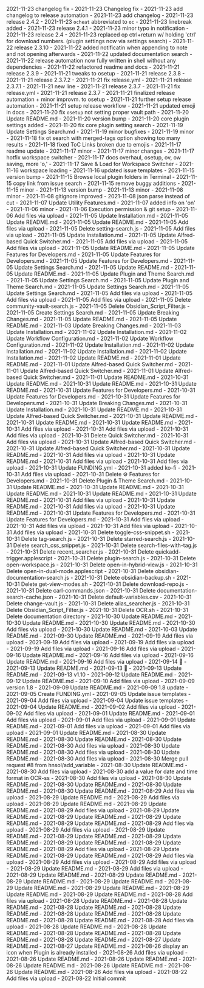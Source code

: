 2021-11-23 changelog fix - 2021-11-23 Changelog fix - 2021-11-23 add changelog to release automation - 2021-11-23 add changelog - 2021-11-23 release 2.4.2 - 2021-11-23 `ocheat` abbreviated to `oc` - 2021-11-23 linebreak added - 2021-11-23 release 2.4.1 - 2021-11-23 minor typo in notification - 2021-11-23 release 2.4 - 2021-11-23 replaced op ctrl+return w/ holding 'ctrl' for download numbers. (plugin settings now via settings search) - 2021-11-22 release 2.3.10 - 2021-11-22 added notificatin when appending to note and not opening afterwards - 2021-11-22 updated documentation search - 2021-11-22 release automation now fully written in shell without any dependencies - 2021-11-22 refactored readme and docs - 2021-11-21 release 2.3.9 - 2021-11-21 tweaks to osetup - 2021-11-21 release 2.3.8 - 2021-11-21 release 2.3.7.2 - 2021-11-21 fix release.yml - 2021-11-21 release 2.3.7.1 - 2021-11-21 new line - 2021-11-21 release 2.3.7 - 2021-11-21 fix release.yml - 2021-11-21 release 2.3.7 - 2021-11-21 finalized release automation + minor improvm. to osetup - 2021-11-21 further setup release automation - 2021-11-21 setup release workflow - 2021-11-21 updated emoji in docs - 2021-11-20 fix `osetup` not setting proper vault path - 2021-11-20 Update README.md - 2021-11-20 version bump - 2021-11-20 core plugin settings added - 2021-11-20 fix core plugin setting search - 2021-11-19 Update Settings Search.md - 2021-11-19 minor bugfixes - 2021-11-19 minor - 2021-11-18 fix ot search with merged-tags option showing too many results - 2021-11-18 fixed ToC Links broken due to emojis - 2021-11-17 readme update - 2021-11-17 minor - 2021-11-17 minor changes - 2021-11-17 hotfix workspace switcher - 2021-11-17 docs overhaul, osetup, ov, ow saving, more 'o,' - 2021-11-17 Save & Load for Workspace Switcher - 2021-11-16 workspace loading - 2021-11-16 updated issue templates - 2021-11-15 version bump - 2021-11-15 Browse local plugin folders in Terminal - 2021-11-15 copy link from issue search - 2021-11-15 remove buggy additions - 2021-11-15 minor - 2021-11-13 version bump - 2021-11-13 minor - 2021-11-08 minor - 2021-11-08 gitignore improved - 2021-11-08 json parse instead of cut - 2021-11-07 Update Utility Features.md - 2021-11-07 added info on 'on' - 2021-11-06 minor - 2021-11-06 Execution permission & git setup - 2021-11-06 Add files via upload - 2021-11-05 Update Installation.md - 2021-11-05 Update README.md - 2021-11-05 Update README.md - 2021-11-05 Add files via upload - 2021-11-05 Delete setting-search.js - 2021-11-05 Add files via upload - 2021-11-05 Update Installation.md - 2021-11-05 Update Alfred-based Quick Switcher.md - 2021-11-05 Add files via upload - 2021-11-05 Add files via upload - 2021-11-05 Update README.md - 2021-11-05 Update Features for Developers.md - 2021-11-05 Update Features for Developers.md - 2021-11-05 Update Features for Developers.md - 2021-11-05 Update Settings Search.md - 2021-11-05 Update README.md - 2021-11-05 Update README.md - 2021-11-05 Update Plugin and Theme Search.md - 2021-11-05 Update Settings Search.md - 2021-11-05 Update Plugin and Theme Search.md - 2021-11-05 Update Settings Search.md - 2021-11-05 Update Settings Search.md - 2021-11-05 Add files via upload - 2021-11-05 Add files via upload - 2021-11-05 Add files via upload - 2021-11-05 Delete community-vault-search.js - 2021-11-05 Delete Obsidian_Script_Filter.js - 2021-11-05 Create Settings Search.md - 2021-11-05 Update Breaking Changes.md - 2021-11-05 Update README.md - 2021-11-05 Update README.md - 2021-11-03 Update Breaking Changes.md - 2021-11-03 Update Installation.md - 2021-11-02 Update Installation.md - 2021-11-02 Update Workflow Configuration.md - 2021-11-02 Update Workflow Configuration.md - 2021-11-02 Update Installation.md - 2021-11-02 Update Installation.md - 2021-11-02 Update Installation.md - 2021-11-02 Update Installation.md - 2021-11-02 Update README.md - 2021-11-01 Update README.md - 2021-11-01 Update Alfred-based Quick Switcher.md - 2021-11-01 Update Alfred-based Quick Switcher.md - 2021-11-01 Update Alfred-based Quick Switcher.md - 2021-11-01 Update README.md - 2021-10-31 Update README.md - 2021-10-31 Update README.md - 2021-10-31 Update README.md - 2021-10-31 Update Features for Developers.md - 2021-10-31 Update Features for Developers.md - 2021-10-31 Update Features for Developers.md - 2021-10-31 Update Breaking Changes.md - 2021-10-31 Update Installation.md - 2021-10-31 Update README.md - 2021-10-31 Update Alfred-based Quick Switcher.md - 2021-10-31 Update README.md - 2021-10-31 Update README.md - 2021-10-31 Update README.md - 2021-10-31 Add files via upload - 2021-10-31 Add files via upload - 2021-10-31 Add files via upload - 2021-10-31 Delete Quick Switcher.md - 2021-10-31 Add files via upload - 2021-10-31 Update Alfred-based Quick Switcher.md - 2021-10-31 Update Alfred-based Quick Switcher.md - 2021-10-31 Update README.md - 2021-10-31 Add files via upload - 2021-10-31 Update README.md - 2021-10-31 Add files via upload - 2021-10-31 Add files via upload - 2021-10-31 Update FUNDING.yml - 2021-10-31 added ko-fi - 2021-10-31 Add files via upload - 2021-10-31 Delete ⚙️ Features for Developers.md - 2021-10-31 Delete Plugin & Theme Search.md - 2021-10-31 Update README.md - 2021-10-31 Update README.md - 2021-10-31 Update README.md - 2021-10-31 Update README.md - 2021-10-31 Update README.md - 2021-10-31 Add files via upload - 2021-10-31 Update README.md - 2021-10-31 Add files via upload - 2021-10-31 Update README.md - 2021-10-31 Update Features for Developers.md - 2021-10-31 Update Features for Developers.md - 2021-10-31 Add files via upload - 2021-10-31 Add files via upload - 2021-10-31 Add files via upload - 2021-10-31 Add files via upload - 2021-10-31 Delete toggle-css-snippet.sh - 2021-10-31 Delete tag-search.js - 2021-10-31 Delete starred-search.js - 2021-10-31 Delete search_css_snippet.js - 2021-10-31 Delete search-files-with-tag.js - 2021-10-31 Delete recent_searcher.js - 2021-10-31 Delete quickadd-trigger.applescript - 2021-10-31 Delete plugin-search.js - 2021-10-31 Delete open-workspace.js - 2021-10-31 Delete open-in-hybrid-view.js - 2021-10-31 Delete open-in-dual-mode.applescript - 2021-10-31 Delete obsidian-documentation-search.js - 2021-10-31 Delete obsidian-backup.sh - 2021-10-31 Delete get-view-modes.sh - 2021-10-31 Delete download-repo.js - 2021-10-31 Delete carl-commands.json - 2021-10-31 Delete documentation-search-cache.json - 2021-10-31 Delete default-variables.csv - 2021-10-31 Delete change-vault.js - 2021-10-31 Delete alias_searcher.js - 2021-10-31 Delete Obsidian_Script_Filter.js - 2021-10-31 Delete OCR.sh - 2021-10-31 Delete documentation directory - 2021-10-30 Update README.md - 2021-10-30 Update README.md - 2021-10-30 Update README.md - 2021-10-30 Add files via upload - 2021-10-30 Update README.md - 2021-10-03 Update README.md - 2021-09-30 Update README.md - 2021-09-19 Add files via upload - 2021-09-19 Add files via upload - 2021-09-19 Add files via upload - 2021-09-19 Add files via upload - 2021-09-16 Add files via upload - 2021-09-16 Update README.md - 2021-09-16 Add files via upload - 2021-09-16 Update README.md - 2021-09-16 Add files via upload - 2021-09-14 🐢 - 2021-09-13 Update README.md - 2021-09-13 🐢 - 2021-09-13 Update README.md - 2021-09-13 v1.10 - 2021-09-12 Update README.md - 2021-09-12 Update README.md - 2021-09-10 Add files via upload - 2021-09-09 version 1.8 - 2021-09-09 Update README.md - 2021-09-09 1.8 update - 2021-09-05 Create FUNDING.yml - 2021-09-05 Update issue templates - 2021-09-04 Add files via upload - 2021-09-04 Update issue templates - 2021-09-04 Update README.md - 2021-09-02 Add files via upload - 2021-09-02 Add files via upload - 2021-09-01 Update README.md - 2021-09-01 Add files via upload - 2021-09-01 Add files via upload - 2021-09-01 Update README.md - 2021-09-01 Add files via upload - 2021-09-01 Add files via upload - 2021-09-01 Update README.md - 2021-08-30 Update README.md - 2021-08-30 Update README.md - 2021-08-30 Update README.md - 2021-08-30 Add files via upload - 2021-08-30 Update README.md - 2021-08-30 Add files via upload - 2021-08-30 Update README.md - 2021-08-30 Add files via upload - 2021-08-30 Merge pull request #8 from hnsol/add_variable - 2021-08-30 Update README.md - 2021-08-30 Add files via upload - 2021-08-30 add a value for date and time format in OCR-ss - 2021-08-30 Add files via upload - 2021-08-30 Update README.md - 2021-08-30 Update README.md - 2021-08-30 Update README.md - 2021-08-30 Update README.md - 2021-08-29 Add files via upload - 2021-08-29 Update README.md - 2021-08-29 Add files via upload - 2021-08-29 Update README.md - 2021-08-29 Update README.md - 2021-08-29 Add files via upload - 2021-08-29 Update README.md - 2021-08-29 Update README.md - 2021-08-29 Update README.md - 2021-08-29 Update README.md - 2021-08-29 Add files via upload - 2021-08-29 Add files via upload - 2021-08-29 Update README.md - 2021-08-29 Update README.md - 2021-08-29 Update README.md - 2021-08-29 Update README.md - 2021-08-29 Update README.md - 2021-08-29 Add files via upload - 2021-08-29 Update README.md - 2021-08-29 Update README.md - 2021-08-29 Add files via upload - 2021-08-29 Add files via upload - 2021-08-29 Add files via upload - 2021-08-29 Update README.md - 2021-08-29 Add files via upload - 2021-08-29 Update README.md - 2021-08-29 Update README.md - 2021-08-29 Update README.md - 2021-08-29 Update README.md - 2021-08-29 Update README.md - 2021-08-29 Update README.md - 2021-08-29 Update README.md - 2021-08-29 Update README.md - 2021-08-28 Add files via upload - 2021-08-28 Update README.md - 2021-08-28 Update README.md - 2021-08-28 Update README.md - 2021-08-28 Update README.md - 2021-08-28 Update README.md - 2021-08-28 Update README.md - 2021-08-28 Update README.md - 2021-08-28 Add files via upload - 2021-08-28 Update README.md - 2021-08-28 Update README.md - 2021-08-28 Update README.md - 2021-08-28 Update README.md - 2021-08-28 Update README.md - 2021-08-27 Update README.md - 2021-08-27 Update README.md - 2021-08-26 display an icon when Plugin is already installed - 2021-08-26 Add files via upload - 2021-08-26 Update README.md - 2021-08-26 Update README.md - 2021-08-26 Update README.md - 2021-08-26 Update README.md - 2021-08-26 Update README.md - 2021-08-26 Add files via upload - 2021-08-22 Add files via upload - 2021-08-22 Initial commit
